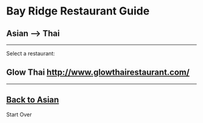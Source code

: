 # Bay Ridge Restaurant Guide
## Asian --> Thai
---
Select a restaurant:
## Glow Thai http://www.glowthairestaurant.com/
---
[Back to Asian](../asian.md)
---
Start Over

